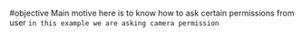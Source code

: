 #objective
Main  motive  here is to know how to ask certain permissions from user 
```in this example we are asking camera permission```
